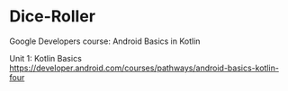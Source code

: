 # Dice-Roller

Google Developers course:
Android Basics in Kotlin

Unit 1: Kotlin Basics
https://developer.android.com/courses/pathways/android-basics-kotlin-four
